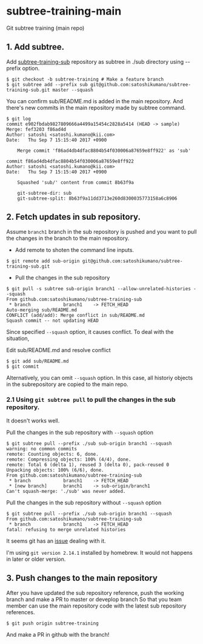 # subtree-training-main

Git subtree training (main repo)

## 1. Add subtree.

Add [subtree-training-sub](https://github.com/satoshikumano/subtree-training-sub) repository as subtree in ./sub directory using --prefix option.

```
$ git checkout -b subtree-training # Make a feature branch
$ git subtree add --prefix sub git@github.com:satoshikumano/subtree-training-sub.git master --squash
```

You can confirm sub/README.md is added in the main repository.
And there's new commits in the main repository made by subtree command.

```
$ git log
commit e902fbdab9827809666a4499a15454c2828a5414 (HEAD -> sample)
Merge: fef3203 f86ad4d
Author: satoshi <satoshi.kumano@kii.com>
Date:   Thu Sep 7 15:15:40 2017 +0900

    Merge commit 'f86ad4db4dfac8804b54f030006a87659e8ff922' as 'sub'

commit f86ad4db4dfac8804b54f030006a87659e8ff922
Author: satoshi <satoshi.kumano@kii.com>
Date:   Thu Sep 7 15:15:40 2017 +0900

    Squashed 'sub/' content from commit 8b63f9a
    
    git-subtree-dir: sub
    git-subtree-split: 8b63f9a11dd3713e260d8300035773158a6c8906
```

## 2. Fetch updates in sub repository.

Assume `branch1` branch in the sub repository is pushed and you want to pull the changes in the branch to the main repository.

- Add remote to shoten the command line inputs.

```
$ git remote add sub-origin git@github.com:satoshikumano/subtree-training-sub.git
```

- Pull the changes in the sub repository

```
$ git pull -s subtree sub-origin branch1 --allow-unrelated-histories --squash
From github.com:satoshikumano/subtree-training-sub
 * branch            branch1    -> FETCH_HEAD
Auto-merging sub/README.md
CONFLICT (add/add): Merge conflict in sub/README.md
Squash commit -- not updating HEAD
```

Since specified `--squash` option, it causes conflict.
To deal with the situation,

Edit sub/README.md and resolve conflict

```
$ git add sub/README.md
$ git commit
```

Alternatively, you can omit `--squash` option.
In this case, all historiy objects in the subrepository are copied to the main repo.

### 2.1 Using `git subtree pull` to pull the changes in the sub repository.

It doesn't works well.

Pull the changes in the sub repository with `--squash` option
```
$ git subtree pull --prefix ./sub sub-origin branch1 --squash
warning: no common commits
remote: Counting objects: 6, done.
remote: Compressing objects: 100% (4/4), done.
remote: Total 6 (delta 1), reused 3 (delta 0), pack-reused 0
Unpacking objects: 100% (6/6), done.
From github.com:satoshikumano/subtree-training-sub
 * branch            branch1    -> FETCH_HEAD
 * [new branch]      branch1    -> sub-origin/branch1
Can't squash-merge: './sub' was never added.
```

Pull the changes in the sub repository without `--squash` option

```
$ git subtree pull --prefix ./sub sub-origin branch1 --squash
From github.com:satoshikumano/subtree-training-sub
 * branch            branch1    -> FETCH_HEAD
fatal: refusing to merge unrelated histories
```

It seems git has an [issue](https://stackoverflow.com/questions/39281079/git-subtree-error-fatal-refusing-to-merge-unrelated-histories) dealing with it.

I'm using `git version 2.14.1` installed by homebrew.
It would not happens in later or older version.

## 3. Push changes to the main repository

After you have updated the sub repository reference, push the working branch and make a PR to master or deveplop branch
So that you team member can use the main repository code with the latest sub repository references.

```
$ git push origin subtree-training
```

And make a PR in github with the branch!

